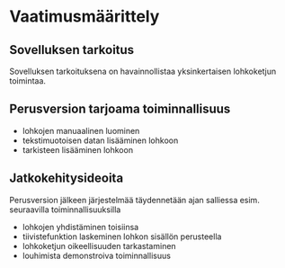 # Vaatimusmäärittely

## Sovelluksen tarkoitus
 Sovelluksen tarkoituksena on havainnollistaa yksinkertaisen lohkoketjun toimintaa. 
## Perusversion tarjoama toiminnallisuus
 - lohkojen manuaalinen luominen
 - tekstimuotoisen datan lisääminen lohkoon
 - tarkisteen lisääminen lohkoon
## Jatkokehitysideoita
 Perusversion jälkeen järjestelmää täydennetään ajan salliessa esim. seuraavilla toiminnallisuuksilla
 - lohkojen yhdistäminen toisiinsa
 - tiivistefunktion laskeminen lohkon sisällön perusteella
 - lohkoketjun oikeellisuuden tarkastaminen
 - louhimista demonstroiva toiminnallisuus
